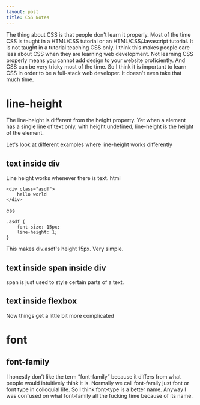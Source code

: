 ```yaml
---
layout: post
title: CSS Notes
---
```

The thing about CSS is that people don't learn it properly. Most of the time CSS is taught in a HTML/CSS tutorial or an HTML/CSS/Javascript tutorial. It is not taught in a tutorial teaching CSS only. I think this makes people care less about CSS when they are learning web development.
Not learning CSS properly means you cannot add design to your website proficiently. And CSS can be very tricky most of the time. So I think it is important to learn CSS in order to be a full-stack web developer. It doesn't even take that much time.

# line-height
The line-height is different from the height property. Yet when a element has a single line of text only, with height undefined, line-height is the height of the element.

Let's look at different examples where line-height works differently

## text inside div

Line height works whenever there is text.
html

    <div class="asdf">
	    hello world
    </div>
css

    .asdf {
	    font-size: 15px;
	    line-height: 1;
	}

This makes div.asdf's height 15px. Very simple.
    

## text inside span inside div
span is just used to style certain parts of a text.



## text inside flexbox
Now things get a little bit more complicated

# font
## font-family
I honestly don’t like the term “font-family” because it differs from what people would intuitively think it is. Normally we call font-family just font or font type in colloquial life. So I think font-type is a better name. Anyway I was confused on what font-family all the fucking time because of its name.

<!--stackedit_data:
eyJoaXN0b3J5IjpbLTkyMDgzNzQ3MywxNjA0NDc5NTQ5XX0=
-->